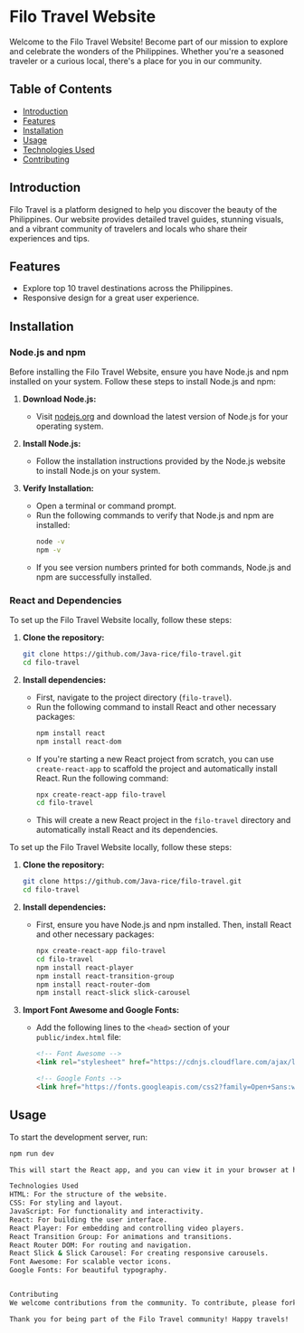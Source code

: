 # Filo Travel Website

Welcome to the Filo Travel Website! Become part of our mission to explore and celebrate the wonders of the Philippines. Whether you're a seasoned traveler or a curious local, there's a place for you in our community.

## Table of Contents

- [Introduction](#introduction)
- [Features](#features)
- [Installation](#installation)
- [Usage](#usage)
- [Technologies Used](#technologies-used)
- [Contributing](#contributing)

## Introduction

Filo Travel is a platform designed to help you discover the beauty of the Philippines. Our website provides detailed travel guides, stunning visuals, and a vibrant community of travelers and locals who share their experiences and tips.

## Features

- Explore top 10 travel destinations across the Philippines.
- Responsive design for a great user experience.

## Installation

### Node.js and npm

Before installing the Filo Travel Website, ensure you have Node.js and npm installed on your system. Follow these steps to install Node.js and npm:

1. **Download Node.js:**
   - Visit [nodejs.org](https://nodejs.org/) and download the latest version of Node.js for your operating system.

2. **Install Node.js:**
   - Follow the installation instructions provided by the Node.js website to install Node.js on your system.

3. **Verify Installation:**
   - Open a terminal or command prompt.
   - Run the following commands to verify that Node.js and npm are installed:
     ```sh
     node -v
     npm -v
     ```
   - If you see version numbers printed for both commands, Node.js and npm are successfully installed.

### React and Dependencies

To set up the Filo Travel Website locally, follow these steps:

1. **Clone the repository:**
    ```sh
    git clone https://github.com/Java-rice/filo-travel.git
    cd filo-travel
    ```

2. **Install dependencies:**
   - First, navigate to the project directory (`filo-travel`).
   - Run the following command to install React and other necessary packages:
     ```sh
     npm install react
     npm install react-dom
     ```
   - If you're starting a new React project from scratch, you can use `create-react-app` to scaffold the project and automatically install React. Run the following command:
     ```sh
     npx create-react-app filo-travel
     cd filo-travel
     ```
   - This will create a new React project in the `filo-travel` directory and automatically install React and its dependencies.

To set up the Filo Travel Website locally, follow these steps:

1. **Clone the repository:**
    ```sh
    git clone https://github.com/Java-rice/filo-travel.git
    cd filo-travel
    ```

2. **Install dependencies:**
    - First, ensure you have Node.js and npm installed. Then, install React and other necessary packages:
        ```sh
        npx create-react-app filo-travel
        cd filo-travel
        npm install react-player
        npm install react-transition-group
        npm install react-router-dom
        npm install react-slick slick-carousel
        ```

3. **Import Font Awesome and Google Fonts:**
   - Add the following lines to the `<head>` section of your `public/index.html` file:
     ```html
     <!-- Font Awesome -->
     <link rel="stylesheet" href="https://cdnjs.cloudflare.com/ajax/libs/font-awesome/5.15.3/css/all.min.css">

     <!-- Google Fonts -->
     <link href="https://fonts.googleapis.com/css2?family=Open+Sans:wght@300;400;600;700&display=swap" rel="stylesheet">
     ```

## Usage

To start the development server, run:
```sh
npm run dev

This will start the React app, and you can view it in your browser at http://localhost:3000.

Technologies Used
HTML: For the structure of the website.
CSS: For styling and layout.
JavaScript: For functionality and interactivity.
React: For building the user interface.
React Player: For embedding and controlling video players.
React Transition Group: For animations and transitions.
React Router DOM: For routing and navigation.
React Slick & Slick Carousel: For creating responsive carousels.
Font Awesome: For scalable vector icons.
Google Fonts: For beautiful typography.


Contributing
We welcome contributions from the community. To contribute, please fork the repository and create a pull request with your changes. Ensure your code adheres to our coding standards and includes proper documentation.

Thank you for being part of the Filo Travel community! Happy travels!
